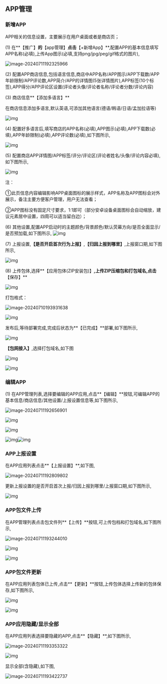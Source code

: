 ## APP管理 

### 新增APP  

 APP相关的信息设置，主要展示在用户桌面或者是商店页； 

(1) 在**【推广】**的**【app管理】**点击**【+新增App】**,配置APP的基本信息填写APP名称(必填),上传App图示(必填,支持png/jpg/peg/gif格式的图片),

![image-20240711192325966](appguanli.assets/image-20240711192325966.png) 

(2) 配置APP商店信息,包括语言信息,商店中APP名称/APP图示/APP下载数/APP年龄限制/APP评论数,APP简介/APP的详情图(5张详情图片),APP标签(10个标签),APP得分/APP评论区设置(评论者头像/评论者名称/评论者分数/评论内容)

(3) 商店信息**【添加多语言】**

 在商店信息添加多语言,默认英语,可添加其他语言(德语/韩语/日语/孟加拉语等)

![img](appguanli.assets\wps32.jpg)  


(4) 配置好多语言后,填写商店的APP名称(必填),APP图示(必填),APP下载数(必填),APP年龄限制(必填),APP评论数(必填),如下图所示,

![img](appguanli.assets\wps34.jpg) 

(5) 配置商店APP详情图/APP标签/评分/评论区(评论者姓名/头像/评论内容必填),如下图所示,

![img](appguanli.assets\wps35.jpg) 

注：

①此页信息内容编辑影响APP桌面图标的展示样式，APP名称及APP图标会对外展示，备注主要方便客户管理，用户无法查看；

②APP图标没有固定尺寸要求，1:1即可（部分安卓设备桌面图标会自动缩放，建议元素居中设置，四周可以适当留白边）；

(6) 其他设置,配置APP启动时的主题颜色/背景颜色/默认荧幕方向/是否全面显示/是否预加载,如下图所示,
![img](appguanli.assets\wps36.jpg) 


(7) 上报设置,**【是否开启首次行为上报】**,**【归因上报到哪里】**,上报窗口期,如下图所示,

![img](appguanli.assets\wps37.jpg) 

(8) 上传包体,选择**【应用包体(ZIP安装包)】**,上传ZIP压缩包和打包域名,点击**【保存】**

![img](appguanli.assets\wps38.jpg) 

打包格式：

![image-20240710193931638](appguanli.assets\2024-07-10_175528.png)

![img](appguanli.assets\wps39.jpg) 

发布后,等待部署完成,完成后状态为**【已完成】**部署,如下图所示,

![img](appguanli.assets\wps40.jpg) 

**【包网接入】**,选择打包域名,如下图

![img](appguanli.assets\wps41.jpg) 

![img](appguanli.assets\wps42.jpg) 

### 编辑APP  

(1) 在APP管理列表,选择要编辑的APP应用,点击**【编辑】**按钮,可编辑APP的基本信息/商店信息/其他设置/上报设置信息等,如下图所示,

![image-20240711192656901](appguanli.assets/image-20240711192656901.png) 

![img](appguanli.assets\wps44.jpg) 

![img](appguanli.assets\wps45.jpg) 

![img](appguanli.assets\wps46.jpg)![img](appguanli.assets\wps47.jpg) 

### APP上报设置  

在APP应用列表点击**【上报设置】**,如下图,

![image-20240711192809802](appguanli.assets/image-20240711192809802.png) 

更新上报设置的是否开启首次上报/归因上报到哪里/上报窗口期,如下图所示,

![img](appguanli.assets\wps49.jpg) 

### APP包文件上传  

在APP管理列表点击包文件列**【上传】**按钮,可上传包档和打包域名,如下图所示,

![image-20240711193244010](appguanli.assets/image-20240711193244010.png) 

 

![img](appguanli.assets\wps51.jpg) 

![img](appguanli.assets\wps52.jpg) 

 

### APP包文件更新  

在APP应用列表包体已上传,点击**【更新】**按钮,上传包体选择上传新的包体保存,如下图所示,

![img](appguanli.assets\wps53.jpg) 

![img](appguanli.assets\wps54.jpg) 

### APP应用隐藏/显示全部  

在APP应用列表选择要隐藏的APP,点击**【隐藏】**,如下图所示,

![image-20240711193353322](appguanli.assets/image-20240711193353322.png) 

![img](appguanli.assets\wps56.jpg) 

显示全部(含隐藏),如下图,

![image-20240711193422737](appguanli.assets/image-20240711193422737.png) 

 

